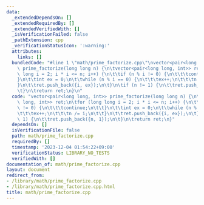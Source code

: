 ```yaml
---
data:
  _extendedDependsOn: []
  _extendedRequiredBy: []
  _extendedVerifiedWith: []
  _isVerificationFailed: false
  _pathExtension: cpp
  _verificationStatusIcon: ':warning:'
  attributes:
    links: []
  bundledCode: "#line 1 \"math/prime_factorize.cpp\"\nvector<pair<long long, int>>\
    \ prime_factorize(long long n) {\n\tvector<pair<long long, int>> ret;\n\tfor (long\
    \ long i = 2; i * i <= n; i++) {\n\t\tif (n % i != 0) {\n\t\t\tcontinue;\n\t\t\
    }\n\t\tint ex = 0;\n\t\twhile (n % i == 0) {\n\t\t\tex++;\n\t\t\tn /= i;\n\t\t\
    }\n\t\tret.push_back({i, ex});\n\t}\n\tif (n != 1) {\n\t\tret.push_back({n, 1});\n\
    \t}\n\treturn ret;\n}\n"
  code: "vector<pair<long long, int>> prime_factorize(long long n) {\n\tvector<pair<long\
    \ long, int>> ret;\n\tfor (long long i = 2; i * i <= n; i++) {\n\t\tif (n % i\
    \ != 0) {\n\t\t\tcontinue;\n\t\t}\n\t\tint ex = 0;\n\t\twhile (n % i == 0) {\n\
    \t\t\tex++;\n\t\t\tn /= i;\n\t\t}\n\t\tret.push_back({i, ex});\n\t}\n\tif (n !=\
    \ 1) {\n\t\tret.push_back({n, 1});\n\t}\n\treturn ret;\n}"
  dependsOn: []
  isVerificationFile: false
  path: math/prime_factorize.cpp
  requiredBy: []
  timestamp: '2023-12-04 01:54:22+09:00'
  verificationStatus: LIBRARY_NO_TESTS
  verifiedWith: []
documentation_of: math/prime_factorize.cpp
layout: document
redirect_from:
- /library/math/prime_factorize.cpp
- /library/math/prime_factorize.cpp.html
title: math/prime_factorize.cpp
---
```


